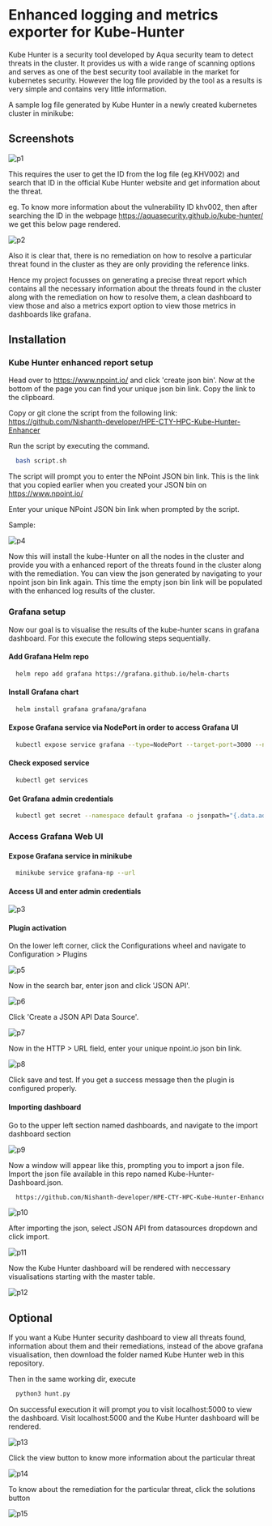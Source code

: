 # Enhanced logging and metrics exporter for Kube-Hunter

Kube Hunter is a security tool developed by Aqua security team to detect threats in the cluster. It provides us with a wide range of scanning options and serves as one of the best security tool available in the market for kubernetes security. However the log file provided by the tool as a results is very simple and contains very little information.

A sample log file generated by Kube Hunter in a newly created kubernetes cluster in minikube:



## Screenshots

![p1](https://github.com/Nishanth-developer/HPE-CTY-HPC-Kube-Hunter-Enhancer/assets/72375481/1976b39d-b49d-4589-bcb9-e0d62c0b927f)

This requires the user to get the ID from the log file (eg.KHV002) and search that ID in the official Kube Hunter website and get information about the threat.

eg. To know more information about the vulnerability ID khv002, then after searching the ID in the webpage https://aquasecurity.github.io/kube-hunter/ we get this below page rendered.

![p2](https://github.com/Nishanth-developer/HPE-CTY-HPC-Kube-Hunter-Enhancer/assets/72375481/67cdd258-8711-4490-a579-b7742e784297)


Also it is clear that, there is no remediation on how to resolve a particular threat found in the cluster as they are only providing the reference links.

Hence my project focusses on generating a precise threat report which contains all the necessary information about the threats found in the cluster along with the remediation on how to resolve them, a clean dashboard to view those and also a metrics export option to view those metrics in dashboards like grafana.



## Installation

### Kube Hunter enhanced report setup

Head over to https://www.npoint.io/ and click 'create json bin'. Now at the bottom of the page you can find your unique json bin link. Copy the link to the clipboard.

Copy or git clone the script from the following link: https://github.com/Nishanth-developer/HPE-CTY-HPC-Kube-Hunter-Enhancer

Run the script by executing the command.

```bash
  bash script.sh
```
The script will prompt you to enter the NPoint JSON bin link. This is the link that you copied earlier when you created your JSON bin on https://www.npoint.io/

Enter your unique NPoint JSON bin link when prompted by the script.

Sample:

![p4](https://github.com/Nishanth-developer/HPE-CTY-HPC-Kube-Hunter-Enhancer/assets/72375481/98fd0d3b-ae1c-4e88-8f16-a300cd84ecd6)


Now this will install the kube-Hunter on all the nodes in the cluster and provide you with a enhanced report of the threats found in the cluster along with the remediation. You can view the json generated by navigating to your npoint json bin link again. This time the empty json bin link will be populated with the enhanced log results of the cluster.


### Grafana setup

Now our goal is to visualise the results of the kube-hunter scans in grafana dashboard. For this execute the following steps sequentially.

#### Add Grafana Helm repo

```bash
  helm repo add grafana https://grafana.github.io/helm-charts
```

#### Install Grafana chart

```bash
  helm install grafana grafana/grafana
```

#### Expose Grafana service via NodePort in order to access Grafana UI

```bash
  kubectl expose service grafana --type=NodePort --target-port=3000 --name=grafana-np
```

#### Check exposed service

```bash
  kubectl get services
```

#### Get Grafana admin credentials

```bash
  kubectl get secret --namespace default grafana -o jsonpath="{.data.admin-password}" | base64 --decode ; echo
```

### Access Grafana Web UI

#### Expose Grafana service in minikube

```bash
  minikube service grafana-np --url
```

#### Access UI and enter admin credentials

![p3](https://github.com/Nishanth-developer/HPE-CTY-HPC-Kube-Hunter-Enhancer/assets/72375481/1d0bde33-4780-4782-b7e9-df0c1642f640)

#### Plugin activation

On the lower left corner, click the Configurations wheel and navigate to Configuration > Plugins

![p5](https://github.com/Nishanth-developer/HPE-CTY-HPC-Kube-Hunter-Enhancer/assets/72375481/78b2f944-5cfe-4808-a4f5-5ad931931ba7)

Now in the search bar, enter json and click 'JSON API'.

![p6](https://github.com/Nishanth-developer/HPE-CTY-HPC-Kube-Hunter-Enhancer/assets/72375481/b3e689d9-47fa-43dc-9bb8-4fe2c4dc1990)

Click 'Create a JSON API Data Source'.

![p7](https://github.com/Nishanth-developer/HPE-CTY-HPC-Kube-Hunter-Enhancer/assets/72375481/9089452d-b8e2-4300-825a-7c645f2958fd)

Now in the HTTP > URL field, enter your unique npoint.io json bin link.

![p8](https://github.com/Nishanth-developer/HPE-CTY-HPC-Kube-Hunter-Enhancer/assets/72375481/3122af89-7b8b-40f8-9597-408ab7640656)

Click save and test. If you get a success message then the plugin is configured properly.

#### Importing dashboard

Go to the upper left section named dashboards, and navigate to the import dashboard section

![p9](https://github.com/Nishanth-developer/HPE-CTY-HPC-Kube-Hunter-Enhancer/assets/72375481/285c4338-61f3-4e7e-bc5a-64343dcfa9d5)

Now a window will appear like this, prompting you to import a json file. Import the json file available in this repo named Kube-Hunter-Dashboard.json.

```bash
  https://github.com/Nishanth-developer/HPE-CTY-HPC-Kube-Hunter-Enhancer/blob/main/Kube-Hunter-Dashboard.json
```
![p10](https://github.com/Nishanth-developer/HPE-CTY-HPC-Kube-Hunter-Enhancer/assets/72375481/df6e2001-4a2b-4024-ab5d-fd4f3426fdbd)

After importing the json, select JSON API from datasources dropdown and click import.

![p11](https://github.com/Nishanth-developer/HPE-CTY-HPC-Kube-Hunter-Enhancer/assets/72375481/1f176768-01fc-49dd-81fa-71ba124b2dea)

Now the Kube Hunter dashboard will be rendered with neccessary visualisations starting with the master table.

![p12](https://github.com/Nishanth-developer/HPE-CTY-HPC-Kube-Hunter-Enhancer/assets/72375481/01813bdd-c5b1-4b4a-8246-ba176c120965)


## Optional

If you want a Kube Hunter security dashboard to view all threats found, information about them and their remediations, instead of the above grafana visualisation, then download the folder named Kube Hunter web in this repository. 

Then in the same working dir, execute

```bash
  python3 hunt.py
```

On successful execution it will prompt you to visit localhost:5000 to view the dashboard. Visit localhost:5000 and the Kube Hunter dashboard will be rendered.

![p13](https://github.com/Nishanth-developer/HPE-CTY-HPC-Kube-Hunter-Enhancer/assets/72375481/e515c67f-6f9d-4c22-8910-6e5fec721ef1)

Click the view button to know more information about the particular threat

![p14](https://github.com/Nishanth-developer/HPE-CTY-HPC-Kube-Hunter-Enhancer/assets/72375481/1baf796f-bf5e-40a7-9823-030409ab1dae)

To know about the remediation for the particular threat, click the solutions button

![p15](https://github.com/Nishanth-developer/HPE-CTY-HPC-Kube-Hunter-Enhancer/assets/72375481/e640f110-4612-4576-aeab-e5553aa2435b)

